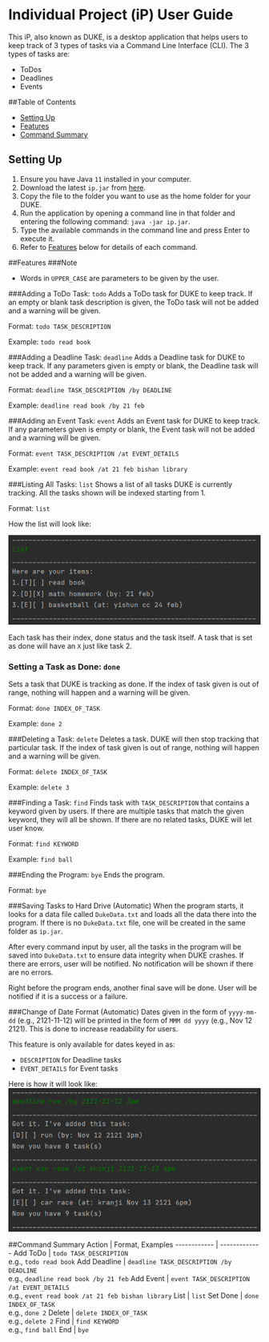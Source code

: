 # Individual Project (iP) User Guide

This iP, also known as DUKE, is a desktop application that helps users to keep track of 3 types of tasks via a 
Command Line Interface (CLI). The 3 types of tasks are:
- ToDos
- Deadlines
- Events

##Table of Contents

- [Setting Up](#setting-up)
- [Features](#features)
- [Command Summary](#command-summary)

## Setting Up

1. Ensure you have Java `11` installed in your computer.
2. Download the latest `ip.jar` from [here](https://github.com/AnShengLee/ip/releases).
3. Copy the file to the folder you want to use as the home folder for your DUKE.
4. Run the application by opening a command line in that folder and entering the following command: `java -jar ip.jar`.
5. Type the available commands in the command line and press Enter to execute it.
6. Refer to [Features](#features) below for details of each command.

##Features
###Note
- Words in `UPPER_CASE` are parameters to be given by the user.

###Adding a ToDo Task: `todo`
Adds a ToDo task for DUKE to keep track. If an empty or blank task description is given, the ToDo task will not be 
added and a warning will be given.  

Format: `todo TASK_DESCRIPTION`

Example: `todo read book`

###Adding a Deadline Task: `deadline`
Adds a Deadline task for DUKE to keep track. If any parameters given is empty or blank, the Deadline task will not be
added and a warning will be given.

Format: `deadline TASK_DESCRIPTION /by DEADLINE`

Example: `deadline read book /by 21 feb`

###Adding an Event Task: `event`
Adds an Event task for DUKE to keep track. If any parameters given is empty or blank, the Event task will not be
added and a warning will be given.

Format: `event TASK_DESCRIPTION /at EVENT_DETAILS`

Example: `event read book /at 21 feb bishan library`

###Listing All Tasks: `list`
Shows a list of all tasks DUKE is currently tracking. All the tasks shown will be indexed starting from 1.

Format: `list`

How the list will look like:

![list example](ip_list_example.png)

Each task has their index, done status and the task itself. A task that is set as done will have an `X` just like 
task 2.

### Setting a Task as Done: `done`
Sets a task that DUKE is tracking as done. If the index of task given is out of range, nothing will happen and a 
warning will be given.

Format: `done INDEX_OF_TASK`

Example: `done 2`

###Deleting a Task: `delete`
Deletes a task. DUKE will then stop tracking that particular task. If the index of task given is out of range, nothing 
will happen and a warning will be given.

Format: `delete INDEX_OF_TASK`

Example: `delete 3`

###Finding a Task: `find`
Finds task with `TASK_DESCRIPTION` that contains a keyword given by users. If there are multiple tasks that match the 
given keyword, they will all be shown. If there are no related tasks, DUKE will let user know.

Format: `find KEYWORD`

Example: `find ball`

###Ending the Program: `bye`
Ends the program.

Format: `bye`

###Saving Tasks to Hard Drive (Automatic)
When the program starts, it looks for a data file called `DukeData.txt` and loads all the data there into the program. 
If there is no `DukeData.txt` file, one will be created in the same folder as `ip.jar`.

After every command input by user, all the tasks in the program will be saved into `DukeData.txt` to ensure data 
integrity when DUKE crashes. If there are errors, user will be notified. No notification will be shown if there 
are no errors.

Right before the program ends, another final save will be done. User will be notified if it is 
a success or a failure.

###Change of Date Format (Automatic)
Dates given in the form of `yyyy-mm-dd` (e.g., 2121-11-12) will be printed in the form of `MMM dd yyyy`
(e.g., Nov 12 2121). This is done to increase readability for users.

This feature is only available for dates keyed in as:
- `DESCRIPTION` for Deadline tasks
- `EVENT_DETAILS` for Event tasks

Here is how it will look like: 
![date example](date_example.png)

##Command Summary
Action | Format, Examples
------------ | -------------
Add ToDo | `todo TASK_DESCRIPTION` <br /> e.g., `todo read book`
Add Deadline | `deadline TASK_DESCRIPTION /by DEADLINE` <br /> e.g., `deadline read book /by 21 feb`
Add Event | `event TASK_DESCRIPTION /at EVENT_DETAILS` <br /> e.g., `event read book /at 21 feb bishan library`
List | `list`
Set Done | `done INDEX_OF_TASK` <br /> e.g., `done 2`
Delete | `delete INDEX_OF_TASK` <br /> e.g., `delete 2`
Find | `find KEYWORD` <br /> e.g., `find ball`
End | `bye`
